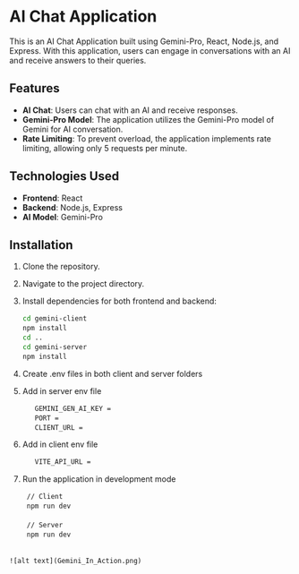 # AI Chat Application

This is an AI Chat Application built using Gemini-Pro, React, Node.js, and Express. With this application, users can engage in conversations with an AI and receive answers to their queries.

## Features
- **AI Chat**: Users can chat with an AI and receive responses.
- **Gemini-Pro Model**: The application utilizes the Gemini-Pro model of Gemini for AI conversation.
- **Rate Limiting**: To prevent overload, the application implements rate limiting, allowing only 5 requests per minute.

## Technologies Used
- **Frontend**: React
- **Backend**: Node.js, Express
- **AI Model**: Gemini-Pro

## Installation
1. Clone the repository.
2. Navigate to the project directory.
3. Install dependencies for both frontend and backend:
   ```bash
   cd gemini-client
   npm install
   cd ..
   cd gemini-server
   npm install
   ```

4. Create .env files in both client and server folders
5. Add in server env file
   ```bash
      GEMINI_GEN_AI_KEY = 
      PORT = 
      CLIENT_URL = 
   ```
6. Add in client env file
   ```bash
      VITE_API_URL = 
   ```
8. Run the application in development mode
   ```bash
    // Client
    npm run dev
    
    // Server
    npm run dev
```

![alt text](Gemini_In_Action.png)

